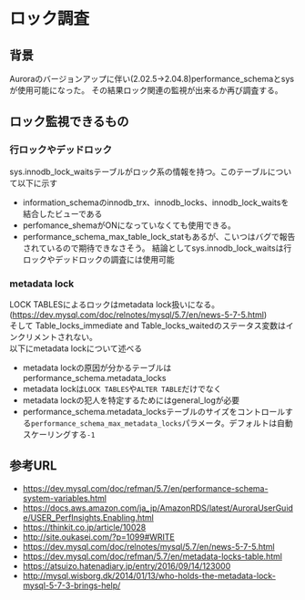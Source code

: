 # ロック調査

## 背景
Auroraのバージョンアップに伴い(2.02.5→2.04.8)performance_schemaとsysが使用可能になった。
その結果ロック関連の監視が出来るか再び調査する。

## ロック監視できるもの
### 行ロックやデッドロック
sys.innodb_lock_waitsテーブルがロック系の情報を持つ。このテーブルについて以下に示す
- information_schemaのinnodb_trx、innodb_locks、innodb_lock_waitsを結合したビューである
- perfomance_shemaがONになっていなくても使用できる。
- performance_schema_max_table_lock_statもあるが、こいつはバグで報告されているので期待できなさそう。
結論としてsys.innodb_lock_waitsは行ロックやデッドロックの調査には使用可能

### metadata lock
LOCK TABLESによるロックはmetadata lock扱いになる。(https://dev.mysql.com/doc/relnotes/mysql/5.7/en/news-5-7-5.html)<br/>
そして Table_locks_immediate and Table_locks_waitedのステータス変数はインクリメントされない。<br/>
以下にmetadata lockについて述べる
- metadata lockの原因が分かるテーブルはperformance_schema.metadata_locks
- metadata lockは``LOCK TABLES``や``ALTER TABLE``だけでなく
- metadata lockの犯人を特定するためにはgeneral_logが必要
- performance_schema.metadata_locksテーブルのサイズをコントロールする``performance_schema_max_metadata_locks``パラメータ。デフォルトは自動スケーリングする``-1``




## 参考URL
- https://dev.mysql.com/doc/refman/5.7/en/performance-schema-system-variables.html
- https://docs.aws.amazon.com/ja_jp/AmazonRDS/latest/AuroraUserGuide/USER_PerfInsights.Enabling.html
- https://thinkit.co.jp/article/10028
- http://site.oukasei.com/?p=1099#WRITE
- https://dev.mysql.com/doc/relnotes/mysql/5.7/en/news-5-7-5.html
- https://dev.mysql.com/doc/refman/5.7/en/metadata-locks-table.html
- https://atsuizo.hatenadiary.jp/entry/2016/09/14/123000
- http://mysql.wisborg.dk/2014/01/13/who-holds-the-metadata-lock-mysql-5-7-3-brings-help/

